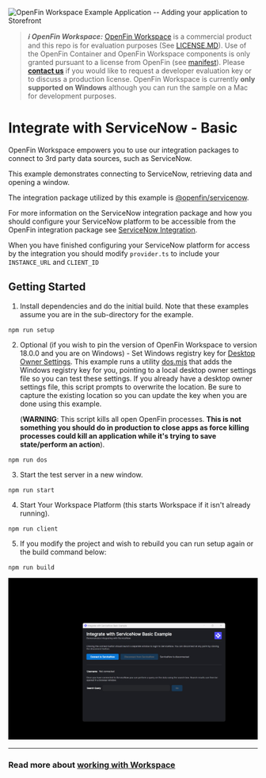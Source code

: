 ![OpenFin Workspace Example Application -- Adding your application to Storefront](../../assets/OpenFin-Workspace-Starter.png)

> **_:information_source: OpenFin Workspace:_** [OpenFin Workspace](https://www.openfin.co/workspace/) is a commercial product and this repo is for evaluation purposes (See [LICENSE.MD](LICENSE.MD)). Use of the OpenFin Container and OpenFin Workspace components is only granted pursuant to a license from OpenFin (see [manifest](public/manifest.fin.json)). Please [**contact us**](https://www.openfin.co/workspace/poc/) if you would like to request a developer evaluation key or to discuss a production license.
> OpenFin Workspace is currently **only supported on Windows** although you can run the sample on a Mac for development purposes.

# Integrate with ServiceNow - Basic

OpenFin Workspace empowers you to use our integration packages to connect to 3rd party data sources, such as ServiceNow.

This example demonstrates connecting to ServiceNow, retrieving data and opening a window.

The integration package utilized by this example is [@openfin/servicenow](https://www.npmjs.com/package/@openfin/servicenow).

For more information on the ServiceNow integration package and how you should configure your ServiceNow platform to be accessible from the OpenFin integration package see [ServiceNow Integration](https://developers.openfin.co/of-docs/docs/servicenow-integration).

When you have finished configuring your ServiceNow platform for access by the integration you should modify `provider.ts` to include your `INSTANCE_URL` and `CLIENT_ID`

## Getting Started

1. Install dependencies and do the initial build. Note that these examples assume you are in the sub-directory for the example.

```shell
npm run setup
```

2. Optional (if you wish to pin the version of OpenFin Workspace to version 18.0.0 and you are on Windows) - Set Windows registry key for [Desktop Owner Settings](https://developers.openfin.co/docs/desktop-owner-settings).
   This example runs a utility [dos.mjs](./scripts/dos.mjs) that adds the Windows registry key for you, pointing to a local desktop owner
   settings file so you can test these settings. If you already have a desktop owner settings file, this script prompts to overwrite the location. Be sure to capture the existing location so you can update the key when you are done using this example.

   (**WARNING**: This script kills all open OpenFin processes. **This is not something you should do in production to close apps as force killing processes could kill an application while it's trying to save state/perform an action**).

```shell
npm run dos
```

3. Start the test server in a new window.

```shell
npm run start
```

4. Start Your Workspace Platform (this starts Workspace if it isn't already running).

```shell
npm run client
```

5. If you modify the project and wish to rebuild you can run setup again or the build command below:

```shell
npm run build
```

![Integrate with ServiceNow](openfin-integrate-with-servicenow.gif)

---

### Read more about [working with Workspace](https://developers.openfin.co/of-docs/docs/overview-of-workspace)

